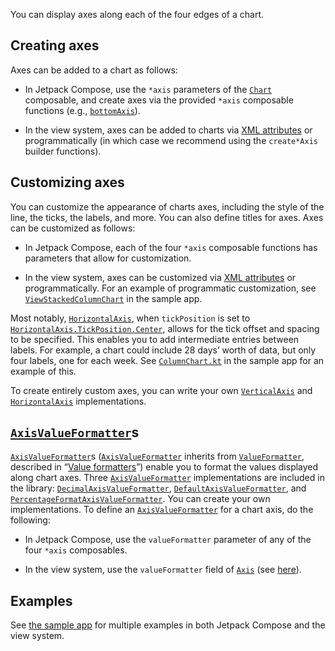 You can display axes along each of the four edges of a chart.

## Creating axes

Axes can be added to a chart as follows:

- In Jetpack Compose, use the `*axis` parameters of the [`Chart`](https://patrykandpatryk.com/vico/api/vico/compose/com.patrykandpatryk.vico.compose.chart/-chart) composable, and create axes via the provided `*axis` composable functions (e.g., [`bottomAxis`](https://patrykandpatryk.com/vico/api/vico/compose/com.patrykandpatryk.vico.compose.axis.horizontal/bottom-axis)).

- In the view system, axes can be added to charts via [XML attributes](../../customization/customization-in-the-view-system) or programmatically (in which case we recommend using the `create*Axis` builder functions).

## Customizing axes

You can customize the appearance of charts axes, including the style of the line, the ticks, the labels, and more. You can also define titles for axes. Axes can be customized as follows:

- In Jetpack Compose, each of the four `*axis` composable functions has parameters that allow for customization.

- In the view system, axes can be customized via [XML attributes](../../customization/customization-in-the-view-system) or programmatically. For an example of programmatic customization, see [`ViewStackedColumnChart`](https://github.com/patrykandpatryk/vico/blob/master/sample/src/main/java/com/patrykandpatryk/vico/sample/chart/StackedColumnChart.kt#L57) in the sample app.

Most notably, [`HorizontalAxis`](https://patrykandpatryk.com/vico/api/vico/core/com.patrykandpatryk.vico.core.axis.horizontal/-horizontal-axis/), when `tickPosition` is set to [`HorizontalAxis.TickPosition.Center`](https://patrykandpatryk.com/vico/api/vico/core/com.patrykandpatryk.vico.core.axis.horizontal/-horizontal-axis/-tick-position/-center/), allows for the tick offset and spacing to be specified. This enables you to add intermediate entries between labels. For example, a chart could include 28 days’ worth of data, but only four labels, one for each week. See [`ColumnChart.kt`](https://github.com/patrykandpatryk/vico/blob/master/sample/src/main/java/com/patrykandpatryk/vico/sample/chart/ColumnChart.kt) in the sample app for an example of this.

To create entirely custom axes, you can write your own [`VerticalAxis`](https://patrykandpatryk.com/vico/api/vico/core/com.patrykandpatryk.vico.core.axis.vertical/-vertical-axis/) and [`HorizontalAxis`](https://patrykandpatryk.com/vico/api/vico/core/com.patrykandpatryk.vico.core.axis.horizontal/-horizontal-axis/) implementations.

## [`AxisValueFormatter`](https://patrykandpatryk.com/vico/api/vico/core/com.patrykandpatryk.vico.core.axis.formatter/-axis-value-formatter/)s

[`AxisValueFormatter`](https://patrykandpatryk.com/vico/api/vico/core/com.patrykandpatryk.vico.core.axis.formatter/-axis-value-formatter/)s ([`AxisValueFormatter`](https://patrykandpatryk.com/vico/api/vico/core/com.patrykandpatryk.vico.core.axis.formatter/-axis-value-formatter/) inherits from [`ValueFormatter`](https://patrykandpatryk.com/vico/api/vico/core/com.patrykandpatryk.vico.core.formatter/-value-formatter/), described in “[Value formatters](../value-formatters)”) enable you to format the values displayed along chart axes. Three [`AxisValueFormatter`](https://patrykandpatryk.com/vico/api/vico/core/com.patrykandpatryk.vico.core.axis.formatter/-axis-value-formatter/) implementations are included in the library: [`DecimalAxisValueFormatter`](https://patrykandpatryk.com/vico/api/vico/core/com.patrykandpatryk.vico.core.axis.formatter/-decimal-format-axis-value-formatter/), [`DefaultAxisValueFormatter`](https://patrykandpatryk.com/vico/api/vico/core/com.patrykandpatryk.vico.core.axis.formatter/-default-axis-value-formatter/), and [`PercentageFormatAxisValueFormatter`](https://patrykandpatryk.com/vico/api/vico/core/com.patrykandpatryk.vico.core.axis.formatter/-percentage-format-axis-value-formatter/). You can create your own implementations. To define an [`AxisValueFormatter`](https://patrykandpatryk.com/vico/api/vico/core/com.patrykandpatryk.vico.core.axis.formatter/-axis-value-formatter/) for a chart axis, do the following:

- In Jetpack Compose, use the `valueFormatter` parameter of any of the four `*axis` composables.

- In the view system, use the `valueFormatter` field of [`Axis`](https://patrykandpatryk.com/vico/api/vico/core/com.patrykandpatryk.vico.core.axis/-axis/) (see [here](https://github.com/patrykandpatryk/vico/blob/master/sample/src/main/java/com/patrykandpatryk/vico/sample/chart/ColumnChart.kt#L96)).

## Examples

See [the sample app](https://github.com/patrykandpatryk/vico/tree/master/sample) for multiple examples in both Jetpack Compose and the view system.
